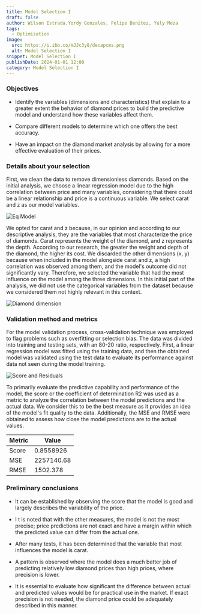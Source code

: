 ```yaml
---
title: Model Selection I
draft: false
author: Wilson Estrada,Yordy Gonzales, Felipe Benitez, Yuly Meza 
tags:
  - Optimization
image:
  src: https://i.ibb.co/mJJc3y8/decapcms.png
  alt: Model Selection I
snippet: Model Selection I
publishDate: 2024-01-01 12:00
category: Model Selection I
---
```


### Objectives

* Identify the variables (dimensions and characteristics) that explain to a greater extent the behavior of diamond prices to build the predictive model and understand how these variables affect them.

* Compare different models to determine which one offers the best accuracy.

* Have an impact on the diamond market analysis by allowing for a more effective evaluation of their prices.



### Details about your selection

First, we clean the data to remove dimensionless diamonds. Based on the initial analysis, we choose a linear regression model due to the high correlation between price and many variables, considering that there could be a linear relationship and price is a continuous variable. We select carat and z as our model variables.

![Eq Model](https://github.com/wilsone24/Optimization-Project/assets/118389840/3fa4acae-745c-4587-9c9e-854537ef6ec9)

We opted for carat and z because, in our opinion and according to our descriptive analysis, they are the variables that most characterize the price of diamonds. Carat represents the weight of the diamond, and z represents the depth. According to our research, the greater the weight and depth of the diamond, the higher its cost. We discarded the other dimensions (x, y) because when included in the model alongside carat and z, a high correlation was observed among them, and the model's outcome did not significantly vary. Therefore, we selected the variable that had the most influence on the model among the three dimensions. In this initial part of the analysis, we did not use the categorical variables from the dataset because we considered them not highly relevant in this context.

![Diamond dimension](https://github.com/wilsone24/Optimization-Project/assets/118389840/b96a148f-89b6-4daa-a256-ecff1550e735)

### Validation method and metrics

For the model validation process, cross-validation technique was employed to flag problems such as overfitting or selection bias. The data was divided into training and testing sets, with an 80-20 ratio, respectively. First, a linear regression model was fitted using the training data, and then the obtained model was validated using the test data to evaluate its performance against data not seen during the model training.

![Score and Residuals](https://github.com/wilsone24/Optimization-Project/assets/118389840/39263c05-fecb-45b2-9a39-140bb3661a3f)


To primarily evaluate the predictive capability and performance of the model, the score or the coefficient of determination R2 was used as a metric to analyze the correlation between the model predictions and the actual data. We consider this to be the best measure as it provides an idea of the model's fit quality to the data. Additionally, the MSE and RMSE were obtained to assess how close the model predictions are to the actual values.

| Metric    | Value     |
|-----------|-----------|
| Score    | 0.8558926  |
| MSE      | 2257140.68 |
| RMSE     | 1502.378   |

### Preliminary conclusions

* It can be established by observing the score that the model is good and largely describes the variability of the price.

* I t is noted that with the other measures, the model is not the most precise; price predictions are not exact and have a margin within which the predicted value can differ from the actual one.

* After many tests, it has been determined that the variable that most influences the model is carat.

* A pattern is observed where the model does a much better job of predicting relatively low diamond prices than high prices, where precision is lower.

* It is essential to evaluate how significant the difference between actual and predicted values would be for practical use in the market. If exact precision is not needed, the diamond price could be adequately described in this manner.